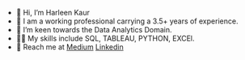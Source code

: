 - 👋 Hi, I’m Harleen Kaur
- 👩 I am a working professional carrying a 3.5+ years of experience.
- 👀 I’m keen towards the Data Analytics Domain.
- 👩‍💻 My skills include SQL, TABLEAU, PYTHON, EXCEl.
- 🙌 Reach me at
        [Medium](https://dharleen22.medium.com/)
       [Linkedin](https://www.linkedin.com/in/harleenkaur96/)


<!---
korharleen/korharleen is a ✨ special ✨ repository because its `README.md` (this file) appears on your GitHub profile.
You can click the Preview link to take a look at your changes.
--->
